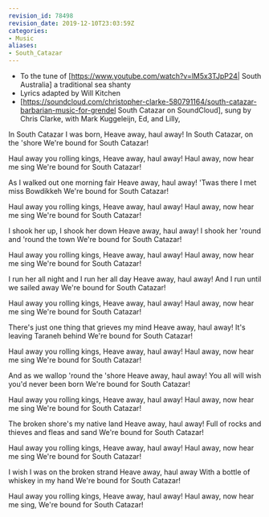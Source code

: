 ```yaml
---
revision_id: 78498
revision_date: 2019-12-10T23:03:59Z
categories:
- Music
aliases:
- South_Catazar
---
```


* To the tune of [https://www.youtube.com/watch?v=lM5x3TJpP24| South Australia]  a traditional sea shanty
* Lyrics adapted by Will Kitchen
* [https://soundcloud.com/christopher-clarke-580791164/south-catazar-barbarian-music-for-grendel South Catazar on SoundCloud], sung by Chris Clarke, with Mark Kuggeleijn, Ed, and Lilly,


In South Catazar I was born, 
Heave away, haul away!
In South Catazar, on the 'shore
We're bound for South Catazar!

Haul away you rolling kings,
Heave away, haul away!
Haul away, now hear me sing
We're bound for South Catazar!

As I walked out one morning fair
Heave away, haul away!
'Twas there I met miss Bowdikkeh
We're bound for South Catazar!

Haul away you rolling kings,
Heave away, haul away!
Haul away, now hear me sing
We're bound for South Catazar!

I shook her up, I shook her down
Heave away, haul away!
I shook her 'round and 'round the town
We're bound for South Catazar!

Haul away you rolling kings,
Heave away, haul away!
Haul away, now hear me sing
We're bound for South Catazar!

I run her all night and I run her all day
Heave away, haul away!
And I run until we sailed away
We're bound for South Catazar!

Haul away you rolling kings,
Heave away, haul away!
Haul away, now hear me sing
We're bound for South Catazar!

There's just one thing that grieves my mind
Heave away, haul away!
It's leaving Taraneh behind
We're bound for South Catazar!

Haul away you rolling kings,
Heave away, haul away!
Haul away, now hear me sing
We're bound for South Catazar!

And as we wallop 'round the 'shore
Heave away, haul away!
You all will wish you'd never been born
We're bound for South Catazar!

Haul away you rolling kings,
Heave away, haul away!
Haul away, now hear me sing
We're bound for South Catazar!

The broken shore's my native land
Heave away, haul away!
Full of rocks and thieves and fleas and sand
We're bound for South Catazar!

Haul away you rolling kings,
Heave away, haul away!
Haul away, now hear me sing
We're bound for South Catazar!

I wish I was on the broken strand
Heave away, haul away
With a bottle of whiskey in my hand
We're bound for South Catazar!

Haul away you rolling kings,
Heave away, haul away!
Haul away, now hear me sing,
We're bound for South Catazar!

